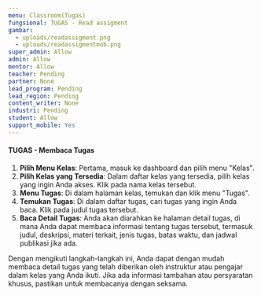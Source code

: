 ```yaml
---
menu: Classroom(Tugas)
fungsional: TUGAS - Read assigment
gambar:
  - uploads/readassigment.png
  - uploads/readassigmentmob.png
super_admin: Allow
admin: Allow
mentor: Allow
teacher: Pending
partner: None
lead_program: Pending
lead_region: Pending
content_writer: None
industri: Pending
student: Allow
support_mobile: Yes
---
```

#### TUGAS - Membaca Tugas

1. **Pilih Menu Kelas**: Pertama, masuk ke dashboard dan pilih menu "Kelas".
2. **Pilih Kelas yang Tersedia**: Dalam daftar kelas yang tersedia, pilih kelas yang ingin Anda akses. Klik pada nama kelas tersebut.
3. **Menu Tugas**: Di dalam halaman kelas, temukan dan klik menu "Tugas".
4. **Temukan Tugas**: Di dalam daftar tugas, cari tugas yang ingin Anda baca. Klik pada judul tugas tersebut.
5. **Baca Detail Tugas**: Anda akan diarahkan ke halaman detail tugas, di mana Anda dapat membaca informasi tentang tugas tersebut, termasuk judul, deskripsi, materi terkait, jenis tugas, batas waktu, dan jadwal publikasi jika ada.

Dengan mengikuti langkah-langkah ini, Anda dapat dengan mudah membaca detail tugas yang telah diberikan oleh instruktur atau pengajar dalam kelas yang Anda ikuti. Jika ada informasi tambahan atau persyaratan khusus, pastikan untuk membacanya dengan seksama.